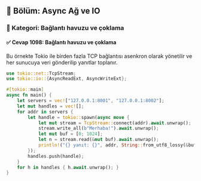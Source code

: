 ## 📘 Bölüm: Async Ağ ve IO
### 🔹 Kategori: Bağlantı havuzu ve çoklama
#### ✅ Cevap 1098: Bağlantı havuzu ve çoklama

Bu örnekte Tokio ile birden fazla TCP bağlantısı asenkron olarak yönetilir ve her sunucuya veri gönderilip yanıtlar toplanır.

```rust
use tokio::net::TcpStream;
use tokio::io::{AsyncReadExt, AsyncWriteExt};

#[tokio::main]
async fn main() {
    let servers = vec!["127.0.0.1:8001", "127.0.0.1:8002"];
    let mut handles = vec![];
    for addr in servers {
        let handle = tokio::spawn(async move {
            let mut stream = TcpStream::connect(addr).await.unwrap();
            stream.write_all(b"Merhaba!").await.unwrap();
            let mut buf = [0; 1024];
            let n = stream.read(&mut buf).await.unwrap();
            println!("{} yanıt: {}", addr, String::from_utf8_lossy(&buf[..n]));
        });
        handles.push(handle);
    }
    for h in handles { h.await.unwrap(); }
}
```
